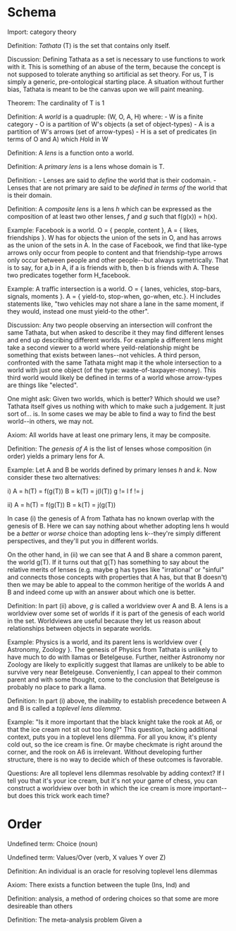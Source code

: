 # Schema
Import: category theory

Definition: *Tathata* (T) is the set that contains only itself.

Discussion: Defining Tathata as a set is necessary to use functions to work with it.  This is something of an abuse of the term, because the concept is not supposed to tolerate anything so artificial as set theory.  For us, T is simply a generic, pre-ontological starting place.  A situation without further bias, Tathata is meant to be the canvas upon we will paint meaning.

Theorem: The cardinality of T is 1

Definition: A *world* is a quadruple: (W, O, A, H) where:
    - W is a finite category
    - O is a partition of W's objects (a set of object-types)
    - A is a partition of W's arrows (set of arrow-types)
    - H is a set of predicates (in terms of O and A) which *H*old in W

Definition: A *lens* is a function onto a world.

Definition: A *primary lens* is a lens whose domain is T.

Definition: - Lenses are said to *define* the world that is their codomain.
            - Lenses that are not primary are said to be *defined in terms of* the world that is their domain.  

Definition: A *composite lens* is a lens _h_ which can be expressed as the composition of at least two other lenses, _f_ and _g_ such that f(g(x)) = h(x).

Example: Facebook is a world.  O = { people, content }, A = { likes, friendships }. W has for objects the union of the sets in O, and has arrows as the union of the sets in A.  In the case of Facebook, we find that like-type arrows only occur from people to content and that friendship-type arrows only occur between people and other people--but always symetrically.  That is to say, for a,b in A, if a is friends with b, then b is friends with A.  These two predicates together form H_facebook.

Example: A traffic intersection is a world.  O = { lanes, vehicles, stop-bars, signals, moments }.  A = { yield-to, stop-when, go-when, etc.}.  H includes statements like, "two vehicles may not share a lane in the same moment, if they would, instead one must yield-to the other".

Discussion: Any two people observing an intersection will confront the same Tathata, but when asked to describe it they may find different lenses and end up describing different worlds.  For example a different lens might take a second viewer to a world where yeild-relationship might be something that exists between lanes--not vehicles.  A third person, confronted with the same Tathata might map it the whole intersection to a world with just one object (of the type: waste-of-taxpayer-money).  This third world would likely be defined in terms of a world whose arrow-types are things like "elected".

One might ask: Given two worlds, which is better?  Which should we use?  Tathata itself gives us nothing with which to make such a judgement.  It just sort of... is.  In some cases we may be able to find a way to find the best world--in others, we may not.

Axiom: All worlds have at least one primary lens, it may be composite.

Definition: The _genesis of A_ is the list of lenses whose composition (in order) yields a primary lens for A.

Example: Let A and B be worlds defined by primary lenses _h_ and _k_.  Now consider these two alternatives:

i) A = h(T) = f(g(T))
   B = k(T) = j(l(T))
   g != l
   f != j

ii) A = h(T) = f(g(T))
    B = k(T) = j(g(T))

In case (i) the genesis of A from Tathata has no known overlap with the genesis of B. Here we can say nothing about whether adopting lens h would be a _better_ or _worse_ choice than adopting lens k--they're simply different perspectives, and they'll put you in different worlds.

On the other hand, in (ii) we can see that A and B share a common parent, the world g(T).  If it turns out that g(T) has something to say about the relative merits of lenses (e.g. maybe g has types like "irrational" or "sinful" and connects those concepts with properties that A has, but that B doesn't) then we may be able to appeal to the common heritige of the worlds A and B and indeed come up with an answer about which one is better.

Definition: In part (ii) above, _g_ is called a worldview over A and B.  A lens is a worldview over some set of worlds if it is part of the genesis of each world in the set.  Worldviews are useful because they let us reason about relationships between objects in separate worlds.

Example: Physics is a world, and its parent lens is worldview over { Astronomy, Zoology }.  The genesis of Physics from Tathata is unlikely to have much to do with llamas or Betelgeuse.  Further, neither Astronomy nor Zoology are likely to explicitly suggest that llamas are unlikely to be able to survive very near Betelgeuse.  Conveniently, I can appeal to their common parent and with some thought, come to the conclusion that Betelgeuse is probably no place to park a llama.

Definition: In part (i) above, the inability to establish precedence between A and B is called a _toplevel lens dilemma_.

Example: "Is it more important that the black knight take the rook at A6, or that the ice cream not sit out too long?"  This question, lacking additional context, puts you in a toplevel lens dilemma.  For all you know, it's plenty cold out, so the ice cream is fine.  Or maybe checkmate is right around the corner, and the rook on A6 is irrelevant.  Without developing further structure, there is no way to decide which of these outcomes is favorable.

Questions: Are all toplevel lens dilemmas resolvable by adding context?  If I tell you that it's your ice cream, but it's not your game of chess, you can construct a worldview over both in which the ice cream is more important--but does this trick work each time?

# Order

Undefined term: Choice (noun)

Undefined term: Values/Over (verb, X values Y over Z)

Definition: An individual is an oracle for resolving toplevel lens dilemmas










Axiom: There exists a function between the tuple (Ins, Ind) and 

Definition: analysis, a method of ordering choices so that some are more desireable than others

Definition: The meta-analysis problem
Given a 
